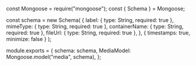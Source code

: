 const Mongoose = require("mongoose");
const { Schema } = Mongoose;

const schema = new Schema(
	{
		label: { type: String, required: true },
		mimeType: { type: String, required: true },
		containerName: { type: String, required: true },
		fileUrl: { type: String, required: true },
	},
	{ timestamps: true, minimize: false }
);

module.exports = {
	schema: schema,
	MediaModel: Mongoose.model("media", schema),
};
